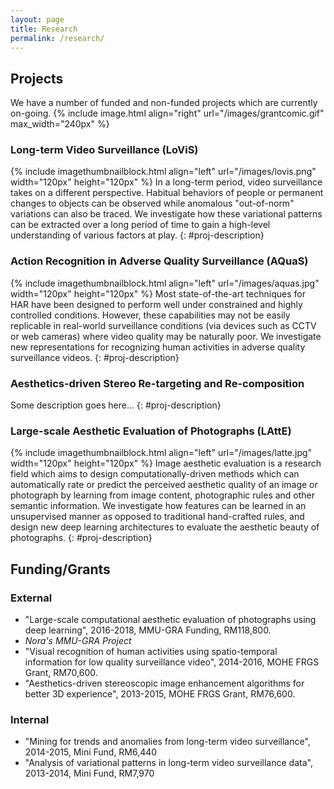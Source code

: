 ```yaml
---
layout: page
title: Research
permalink: /research/
---
```


## Projects

We have a number of funded and non-funded projects which are currently on-going.
{% include image.html align="right" url="/images/grantcomic.gif" max_width="240px" %}

### Long-term Video Surveillance (LoViS)

{% include imagethumbnailblock.html align="left" url="/images/lovis.png" width="120px" height="120px"  %}
In a long-term period, video surveillance takes on a different perspective. Habitual behaviors of people or permanent changes to objects can be observed while anomalous "out-of-norm" variations can also be traced. We investigate how these variational patterns can be extracted over a long period of time to gain a high-level understanding of various factors at play.
{: #proj-description}

### Action Recognition in Adverse Quality Surveillance (AQuaS)

{% include imagethumbnailblock.html align="left" url="/images/aquas.jpg" width="120px" height="120px"  %}
Most state-of-the-art techniques for HAR have been designed to perform well under constrained and highly controlled conditions. However, these capabilities may not be easily replicable in real-world surveillance conditions (via devices such as CCTV or web cameras) where video quality may be naturally poor. We investigate new representations for recognizing human activities in adverse quality surveillance videos.
{: #proj-description}

### Aesthetics-driven Stereo Re-targeting and Re-composition

Some description goes here...
{: #proj-description}

### Large-scale Aesthetic Evaluation of Photographs (LAttE)

{% include imagethumbnailblock.html align="left" url="/images/latte.jpg" width="120px" height="120px"  %}
Image aesthetic evaluation is a research field which aims to design computationally-driven methods which can automatically rate or predict the perceived aesthetic quality of an image or photograph by learning from image content, photographic rules and other semantic information. We investigate how features can be learned in an unsupervised manner as opposed to traditional hand-crafted rules, and design new deep learning architectures to evaluate the aesthetic beauty of photographs.
{: #proj-description}

## Funding/Grants

### External

- "Large-scale computational aesthetic evaluation of photographs using deep learning", 2016-2018, MMU-GRA Funding, RM118,800.
- *Nora's MMU-GRA Project*
- "Visual recognition of human activities using spatio-temporal information for low quality surveillance video", 2014-2016, MOHE FRGS Grant, RM70,600.
- "Aesthetics-driven stereoscopic image enhancement algorithms for better 3D experience", 2013-2015, MOHE FRGS Grant, RM76,600.

### Internal
- "Mining for trends and anomalies from long-term video surveillance", 2014-2015, Mini Fund, RM6,440
- "Analysis of variational patterns in long-term video surveillance data", 2013-2014, Mini Fund, RM7,970

